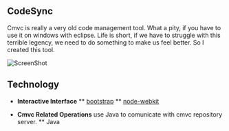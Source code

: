 ## CodeSync

Cmvc is really a very old code management tool. What a pity, if you have to use it on windows with eclipse. Life is short, if we have to struggle with this terrible legency, we need to do something to make us feel better. So I created this tool.

![ScreenShot](https://raw.github.com/lnx/codesync/master/demo/demo.png)

## Technology

* **Interactive Interface**
** [bootstrap](http://getbootstrap.com/)
** [node-webkit](https://github.com/rogerwang/node-webkit)

* **Cmvc Related Operations** use Java to comunicate with cmvc repository server.
** Java
